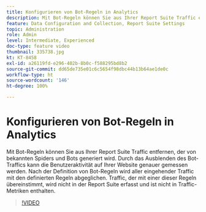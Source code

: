 ```yaml
---
title: Konfigurieren von Bot-Regeln in Analytics
description: Mit Bot-Regeln können Sie aus Ihrer Report Suite Traffic entfernen, der von bekannten Spiders und Bots generiert wird. Durch das Ausblenden des Bot-Traffics kann die Benutzeraktivität auf Ihrer Website genauer gemessen werden. Nach der Definition von Bot-Regeln wird aller eingehender Traffic mit den definierten Regeln abgeglichen. Traffic, der mit einer dieser Regeln übereinstimmt, wird nicht in der Report Suite erfasst und ist nicht in Traffic-Metriken enthalten.
feature: Data Configuration and Collection, Report Suite Settings
topic: Administration
role: Admin
level: Intermediate, Experienced
doc-type: feature video
thumbnail: 335738.jpg
kt: KT-8458
exl-id: a26119fd-e296-402b-8b0c-f588295bd8b2
source-git-commit: dd65de735e01c6c5654f98dbc44b13b64ae1de0c
workflow-type: ht
source-wordcount: '146'
ht-degree: 100%

---
```


# Konfigurieren von Bot-Regeln in Analytics

Mit Bot-Regeln können Sie aus Ihrer Report Suite Traffic entfernen, der von bekannten Spiders und Bots generiert wird. Durch das Ausblenden des Bot-Traffics kann die Benutzeraktivität auf Ihrer Website genauer gemessen werden. Nach der Definition von Bot-Regeln wird aller eingehender Traffic mit den definierten Regeln abgeglichen. Traffic, der mit einer dieser Regeln übereinstimmt, wird nicht in der Report Suite erfasst und ist nicht in Traffic-Metriken enthalten.

>[!VIDEO](https://video.tv.adobe.com/v/335738/?quality=12&learn=on)
